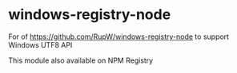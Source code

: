 # windows-registry-node

For of https://github.com/RupW/windows-registry-node to support Windows UTF8 API

This module also available on NPM Registry
